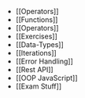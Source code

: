 - [[Operators]]
- [[Functions]]
- [[Operators]]
- [[Exercises]]
- [[Data-Types]]
- [[Iterations]]
- [[Error Handling]]
- [[Rest API]]
- [[OOP JavaScript]]
- [[Exam Stuff]]